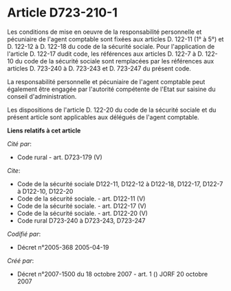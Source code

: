 # Article D723-210-1

Les conditions de mise en oeuvre de la responsabilité personnelle et pécuniaire de l'agent comptable sont fixées aux articles
D. 122-11 (1° à 5°) et D. 122-12 à D. 122-18 du code de la sécurité sociale. Pour l'application de l'article D. 122-17 dudit
code, les références aux articles D. 122-7 à D. 122-10 du code de la sécurité sociale sont remplacées par les références aux
articles D. 723-240 à D. 723-243 et D. 723-247 du présent code.

La responsabilité personnelle et pécuniaire de l'agent comptable peut également être engagée par l'autorité compétente de
l'Etat sur saisine du conseil d'administration.

Les dispositions de l'article D. 122-20 du code de la sécurité sociale et du présent article sont applicables aux délégués de
l'agent comptable.

**Liens relatifs à cet article**

_Cité par_:

  - Code rural - art. D723-179 (V)

_Cite_:

  - Code de la sécurité sociale D122-11, D122-12 à D122-18, D122-17, D122-7 à D122-10, D122-20
  - Code de la sécurité sociale. - art. D122-11 (V)
  - Code de la sécurité sociale. - art. D122-17 (V)
  - Code de la sécurité sociale. - art. D122-20 (V)
  - Code rural D723-240 à D723-243, D723-247

_Codifié par_:

  - Décret n°2005-368 2005-04-19

_Créé par_:

  - Décret n°2007-1500 du 18 octobre 2007 - art. 1 () JORF 20 octobre 2007

